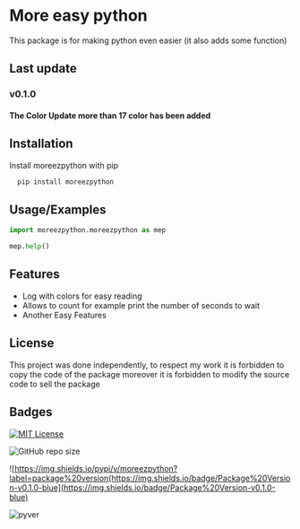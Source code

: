 
# More easy python

This package is for making python even easier (it also adds some function)

## Last update

### v0.1.0
#### The Color Update more than 17 color has been added

## Installation

Install moreezpython with pip

```bash
  pip install moreezpython
```
    
## Usage/Examples

```python
import moreezpython.moreezpython as mep

mep.help()
```


## Features

- Log with colors for easy reading
- Allows to count for example print the number of seconds to wait
- Another Easy Features


## License

This project was done independently, to respect my work it is forbidden to copy the code of the package moreover it is forbidden to modify the source code to sell the package



## Badges


[![MIT License](https://img.shields.io/badge/License-MIT-green.svg)](https://choosealicense.com/licenses/mit/)

![GitHub repo size](https://img.shields.io/github/repo-size/Maelus-999/ezpython)

![https://img.shields.io/pypi/v/moreezpython?label=package%20version(https://img.shields.io/badge/Package%20Version-v0.1.0-blue](https://img.shields.io/badge/Package%20Version-v0.1.0-blue)

![pyver](https://img.shields.io/badge/min%20python%20version-v2.7-green)

